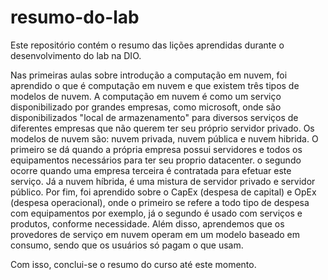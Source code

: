 # resumo-do-lab
Este repositório contém o resumo das lições aprendidas durante o desenvolvimento do lab na DIO.

Nas primeiras aulas sobre introdução a computação em nuvem, foi aprendido o que é computação em nuvem e que existem três tipos de modelos de nuvem. 
A computação em nuvem é como um serviço disponibilizado por grandes empresas, como microsoft, onde são disponibilizados "local de armazenamento" para diversos serviços de diferentes empresas que não querem ter seu próprio servidor privado. 
Os modelos de nuvem são: nuvem privada, nuvem pública e nuvem hibrida. O primeiro se dá quando a própria empresa possui servidores e todos os equipamentos necessários para ter seu proprio datacenter. o segundo ocorre quando uma empresa terceira é contratada para efetuar este serviço. Já a nuvem híbrida, é uma mistura de servidor privado e servidor público.
Por fim, foi aprendido sobre o CapEx (despesa de capital) e OpEx (despesa operacional), onde o primeiro se refere a todo tipo de despesa com equipamentos por exemplo, já o segundo é usado com serviços e produtos, conforme necessidade. Além disso, aprendemos que os provedores de serviço em nuvem operam em um modelo baseado em consumo, sendo que os usuários só pagam o que usam. 

Com isso, conclui-se o resumo do curso até este momento.
